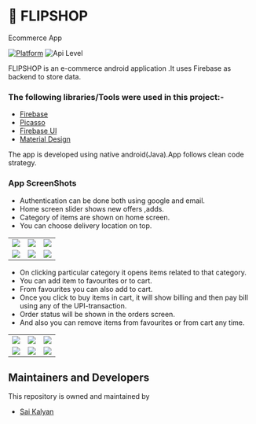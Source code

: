 
#  📰 **FLIPSHOP**
         
   Ecommerce App

[![Platform](https://img.shields.io/badge/platform-android-blue.svg)](http://developer.android.com/index.html)
![Api Level](https://img.shields.io/badge/Min%20API%20Level-21-important)


FLIPSHOP is an e-commerce android application .It uses Firebase as backend to store data.

### The following libraries/Tools were used in this project:-

 - [Firebase](https://firebase.google.com/docs/build)
 - [Picasso](https://github.com/square/picasso)
 - [Firebase UI](https://github.com/firebase/FirebaseUI-Android)
 - [Material Design](https://material.io/develop/android)
 

 

The app is developed using native android(Java).App follows clean code strategy.

### App ScreenShots 

* Authentication can be done both using google and email.
* Home screen slider shows new offers ,adds.
* Category of items are shown on home screen.
* You can choose delivery location on top.
<table>
        <tr>
          <td><img src = "https://user-images.githubusercontent.com/68738102/131213769-dc8d57d0-0ab4-48ea-9891-697457925a73.png" ></td>
          <td><img src = "https://user-images.githubusercontent.com/68738102/131213804-4d994c66-6d86-4c73-b74f-561669516e73.png" ></td>
          <td><img src = "https://user-images.githubusercontent.com/68738102/131213818-33f1e591-cd2f-4b10-be79-9df9fea662e0.png" ></td>
        </tr>
     <tr>
          <td><img src = "https://user-images.githubusercontent.com/68738102/131213861-ab6f803a-542a-44a5-892c-13a910bb8862.png" ></td>
          <td><img src = "https://user-images.githubusercontent.com/68738102/131213906-7f774fa4-359b-498c-8490-32e070e323f3.png" ></td>
          <td><img src = "https://user-images.githubusercontent.com/68738102/131213999-ec3d3f74-2d2c-45e7-97aa-b0cbf09c046b.png" ></td>
        </tr>
</table>

* On clicking particular category it opens items related to that category.
* You can add item to favourites or to cart.
* From favourites you can also add to cart.
* Once you click to buy items in cart, it will show billing and then pay bill using any of the UPI-transaction.
* Order status will be shown in the orders screen.
* And also you can remove items from favourites or from cart any time.

<table>
        <tr>
          <td><img src = "https://user-images.githubusercontent.com/68738102/131214406-15e01df3-042e-4e86-8252-9edfb18b1b5f.png" ></td>
          <td><img src = "https://user-images.githubusercontent.com/68738102/131214448-06513366-0206-4b15-8ef6-cd9e501f39ea.png" ></td>
          <td><img src = "https://user-images.githubusercontent.com/68738102/131214475-d444eabd-e5b1-41d5-8900-07981521629a.png" ></td>
        </tr>
     <tr>
          <td><img src = "https://user-images.githubusercontent.com/68738102/131214505-92965ec9-db8a-470e-8fa7-4fed5027b6d7.png" ></td>
          <td><img src = "https://user-images.githubusercontent.com/68738102/131214535-45165bcc-9c18-4d86-9e6f-50e7a16c1f28.png" ></td>
          <td><img src = "https://user-images.githubusercontent.com/68738102/131214543-01cc8b0e-ace9-48ed-ae6c-5fefae425411.png" ></td>
        </tr>
</table>





## Maintainers and Developers

This repository is owned and maintained by 
 * [Sai Kalyan](https://github.com/kalyan4812)
